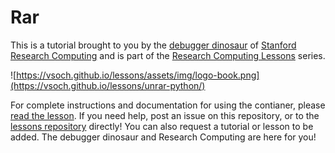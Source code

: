 # Rar

This is a tutorial brought to you by the [debugger dinosaur](https://www.github.com/vsoch) of [Stanford Research Computing](https://srcc.stanford.edu) and is part of the [Research Computing Lessons](https://vsoch.github.io/lessons/) series.

![https://vsoch.github.io/lessons/assets/img/logo-book.png](https://vsoch.github.io/lessons/unrar-python/)

For complete instructions and documentation for using the contianer, please [read the lesson](https://vsoch.github.io/lessons/unrar-python/#rar-ing-with-a-container). If you need help, post an issue on this repository, or to the [lessons repository](https://github.com/vsoch/lessons) directly! You can also request a tutorial or lesson to be added. The debugger dinosaur and Research Computing are here for you!
